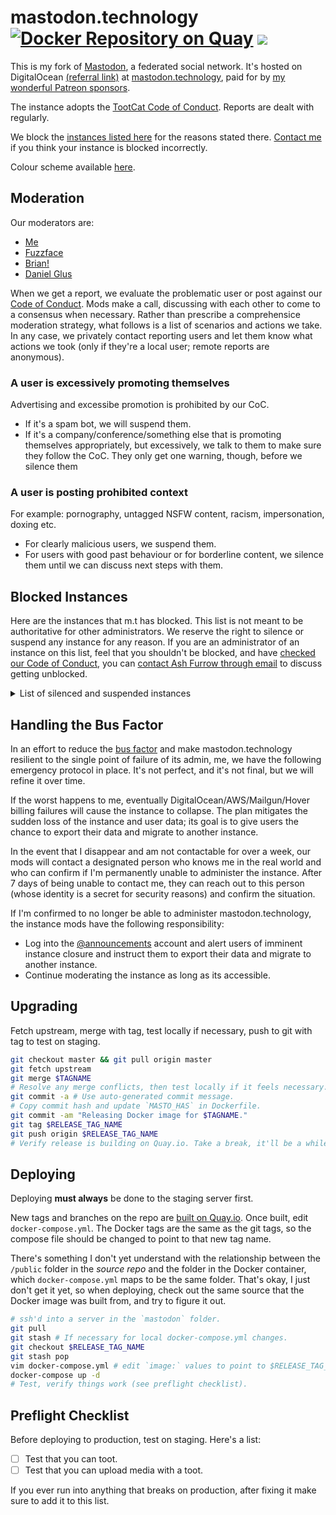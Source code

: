 # mastodon.technology [![Docker Repository on Quay](https://quay.io/repository/ashfurrow/mastodon/status "Docker Repository on Quay")](https://quay.io/repository/ashfurrow/mastodon) <a href="https://www.statuscake.com" title="Website Uptime Monitoring"><img src="https://app.statuscake.com/button/index.php?Track=GPxZc1jKYG&Days=1&Design=7" /></a>

This is my fork of [Mastodon](https://github.com/tootsuite/mastodon), a
federated social network. It's hosted on DigitalOcean [(referral link)](https://m.do.co/c/4a83a8a7aedf)
at [mastodon.technology](https://mastodon.technology), paid for by [my
wonderful Patreon sponsors](https://www.patreon.com/user?u=3581610).

The instance adopts the [TootCat Code of Conduct](https://github.com/TootCat/mastodon/wiki/Code-of-Conduct/41432d2c42ba9be52f2710b8b5c7b77f41271c0b).
Reports are dealt with regularly.

We block the [instances listed here](https://github.com/tootcafe/blocked-instances)
for the reasons stated there. [Contact me](mailto:ash@ashfurrow.com) if you
think your instance is blocked incorrectly.

Colour scheme available [here](http://www.colourlovers.com/palette/298957/Paris_mon_Amour).

## Moderation

Our moderators are:

- [Me](https://mastodon.technology/@ashfurrow)
- [Fuzzface](https://mastodon.technology/@fuzzface)
- [Brian!](https://mastodon.technology/@bclindner)
- [Daniel Glus](https://mastodon.technology/@danielhglus)

When we get a report, we evaluate the problematic user or post against our [Code of Conduct](https://mastodon.technology/about/more). Mods make a call, discussing with each other to come to a consensus when necessary. Rather than prescribe a comprehensice moderation strategy, what follows is a list of scenarios and actions we take. In any case, we privately contact reporting users and let them know what actions we took (only if they're a local user; remote reports are anonymous).

### A user is excessively promoting themselves

Advertising and excessibe promotion is prohibited by our CoC. 

- If it's a spam bot, we will suspend them.
- If it's a company/conference/something else that is promoting themselves appropriately, but excessively, we talk to them to make sure they follow the CoC. They only get one warning, though, before we silence them

### A user is posting prohibited context

For example: pornography, untagged NSFW content, racism, impersonation, doxing etc.

- For clearly malicious users, we suspend them.
- For users with good past behaviour or for borderline content, we silence them until we can discuss next steps with them.

## Blocked Instances

Here are the instances that m.t has blocked. This list is not meant to be authoritative for other administrators. We reserve the right to silence or suspend any instance for any reason. If you are an administrator of an instance on this list, feel that you shouldn't be blocked, and have [checked our Code of Conduct](https://mastodon.technology/about/more), you can [contact Ash Furrow through email](mailto:ash@ashfurrow.com) to discuss getting unblocked.

<details><summary>List of silenced and suspended instances</summary>

| Instance URL | Severity | Notes |
|---|---|---|
| rainbowdash.net | Silenced |  |
| shitposter.club | Silenced |  |
| freezepeach.xyz | Silenced |  |
| social.headsca.la | Silenced |  |
| woofer.alfter.us | Silenced |  |
| social.au2pb.net | Silenced |  |
| gorf.club | Silenced |  |
| sealion.club | Silenced |  |
| gs.smuglo.li | Silenced |  |
| unsafe.space | Silenced |  |
| wrongthink.net | Silenced |  |
| noagendasocial.com |  |   |
| porntoot.com | Suspended |  |
| pawoo.net | Suspended |  |
| ediot.social | Silenced  |  |
| admins.town | Silenced |  |
| social.targaryen.house | Silenced |  |
| sunshinegardens.org | Silenced | Rejecting media files |
| preteengirls.biz | Suspended |  |
| ika.moe | Silenced |  |
| anitwitter.moe | Silenced |  |
| baraag.net | Suspended |  |
| social.allthefallen.ninja | Suspended |  |
| social.homunyan.com | Silenced |  |
| social.hidamari.blue | Silenced |  |
| libertarianism.club | Silenced |  |
| toot.love | Silenced |  |
| pl.smuglo.li | Suspended |  |
| pleroma.cucked.me | Suspended |  |
| voluntaryism.club | Silenced |  |
| social.heldscal.la | Silenced |  |
| gay.nsfw.onl | Suspended |  |
| switter.at | Silenced |  |
| pleroma.rareome.ga | Suspended |  |
| wxw.moe | Silenced |  |
| kinkyelephant.com | Silenced |  |
| thechad.zone | Suspended |  |
| bofa.lol | Suspended |  |
| raki.social | Suspended |  |
| albin.social | Suspended |  |
| newjack.city | Suspended |  |
| artritelacy.jp | Suspended |  |
| gameliberty.club | Silenced |  |
| humblr.social | Suspended |  |
| sinblr.com | Silenced | Rejecting media files |
| feminism.lgbt | Silenced | Rejecting media files |
| rubber.social | Silenced | Rejecting media files |
| gasthe.lgbt | Suspended |  |
| neckbeard.xyz | Suspended |  |
| freespeech.firedragonstudios.com | Suspended |  |
| anime.website | Suspended |  |
| nomoresha.me | Suspended |  |
| social.quodverum.com | Suspended |  |
| xn--6r8h.tk | Suspended |  |
| freespeechextremist.com | Suspended |  |
| librem.one | Silenced |  |
| relay.selfhosting.rocks | Suspended |  |
| gab.com | Suspended |  |
| gab.ai | Suspended |  |
| gab.io | Suspended |  |
| develop.gab.com | Suspended |  |
| mu.zaitcev.nu | Suspended |  |
| weedis.life | Suspended |  |

</details>

## Handling the Bus Factor

In an effort to reduce the [bus factor](https://en.wikipedia.org/wiki/Bus_factor) and make mastodon.technology resilient to the single point of failure of its admin, me, we have the following emergency protocol in place. It's not perfect, and it's not final, but we will refine it over time.

If the worst happens to me, eventually DigitalOcean/AWS/Mailgun/Hover billing failures will cause the instance to collapse. The plan mitigates the sudden loss of the instance and user data; its goal is to give users the chance to export their data and migrate to another instance.

In the event that I disappear and am not contactable for over a week, our mods will contact a designated person who knows me in the real world and who can confirm if I'm permanently unable to administer the instance. After 7 days of being unable to contact me, they can reach out to this person (whose identity is a secret for security reasons) and confirm the situation.

If I'm confirmed to no longer be able to administer mastodon.technology, the instance mods have the following responsibility:

- Log into the [@announcements](https://mastodon.technology/@announcements) account and alert users of imminent instance closure and instruct them to export their data and migrate to another instance.
- Continue moderating the instance as long as its accessible.

## Upgrading

Fetch upstream, merge with tag, test locally if necessary, push to git with tag to test on staging.

```sh
git checkout master && git pull origin master
git fetch upstream
git merge $TAGNAME
# Resolve any merge conflicts, then test locally if it feels necessary.
git commit -a # Use auto-generated commit message.
# Copy commit hash and update `MASTO_HAS` in Dockerfile.
git commit -am "Releasing Docker image for $TAGNAME."
git tag $RELEASE_TAG_NAME
git push origin $RELEASE_TAG_NAME
# Verify release is building on Quay.io. Take a break, it'll be a while.
```

## Deploying

Deploying **must always** be done to the staging server first.

New tags and branches on the repo are [built on Quay.io](https://quay.io/repository/ashfurrow/mastodon). Once built, edit `docker-compose.yml`. The Docker tags are the same as the git tags, so the compose file should be changed to point to that new tag name.

There's something I don't yet understand with the relationship between the `/public` folder in the _source repo_ and the folder in the Docker container, which `docker-compose.yml` maps to be the same folder. That's okay, I just don't get it yet, so when deploying, check out the same source that the Docker image was built from, and try to figure it out.

```sh
# ssh'd into a server in the `mastodon` folder.
git pull
git stash # If necessary for local docker-compose.yml changes.
git checkout $RELEASE_TAG_NAME
git stash pop
vim docker-compose.yml # edit `image:` values to point to $RELEASE_TAG_NAME.
docker-compose up -d
# Test, verify things work (see preflight checklist).
```

## Preflight Checklist

Before deploying to production, test on staging. Here's a list:

- [ ] Test that you can toot.
- [ ] Test that you can upload media with a toot.

If you ever run into anything that breaks on production, after fixing it make sure to add it to this list.
